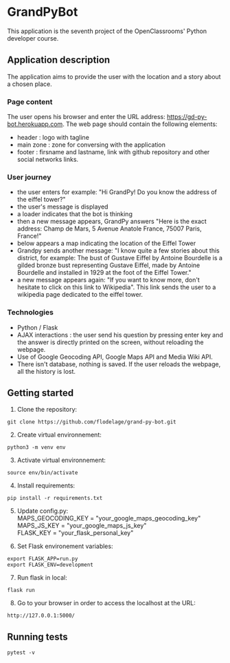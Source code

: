 # GrandPyBot
This application is the seventh project of the OpenClassrooms' Python developer course.

## Application description
The application aims to provide the user with the location and a story about a chosen place.

### Page content
The user opens his browser and enter the URL address: https://gd-py-bot.herokuapp.com.
The web page should contain the following elements:
* header : logo with tagline
* main zone : zone for conversing with the application
* footer : firsname and lastname, link with github repository and other social networks links.

### User journey
* the user enters for example: "Hi GrandPy! Do you know the address of the eiffel tower?"
* the user's message is displayed
* a loader indicates that the bot is thinking
* then a new message appears, GrandPy answers "Here is the exact address: Champ de Mars, 5 Avenue Anatole France, 75007 Paris, France!"
* below appears a map indicating the location of the Eiffel Tower
* Grandpy sends another message: "I know quite a few stories about this district, for example: The bust of Gustave Eiffel by Antoine Bourdelle is a gilded bronze bust representing Gustave Eiffel, made by Antoine Bourdelle and installed in 1929 at the foot of the Eiffel Tower."
* a new message appears again: "If you want to know more, don't hesitate to click on this link to Wikipedia". This link sends the user to a wikipedia page dedicated to the eiffel tower.

### Technologies
* Python / Flask
* AJAX interactions : the user send his question by pressing enter key and the answer is directly printed on the screen, without reloading the webpage.
* Use of Google Geocoding API, Google Maps API and Media Wiki API.
* There isn't database, nothing is saved. If the user reloads the webpage, all the history is lost.

## Getting started
1. Clone the repository:  
```
git clone https://github.com/flodelage/grand-py-bot.git
```

2. Create virtual environnement:  
```
python3 -m venv env
```

3. Activate virtual environnement:  
```
source env/bin/activate
```

4. Install requirements:  
```
pip install -r requirements.txt
```

5. Update config.py:  
MAPS_GEOCODING_KEY = "your_google_maps_geocoding_key"  
MAPS_JS_KEY = "your_google_maps_js_key"  
FLASK_KEY = "your_flask_personal_key"  

6. Set Flask environement variables:  
```
export FLASK_APP=run.py
export FLASK_ENV=development
```

7. Run flask in local:  
```
flask run
```

8. Go to your browser in order to access the localhost at the URL:  
```
http://127.0.0.1:5000/
```

## Running tests
```
pytest -v
```